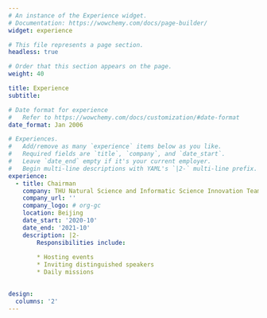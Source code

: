 ```yaml
---
# An instance of the Experience widget.
# Documentation: https://wowchemy.com/docs/page-builder/
widget: experience

# This file represents a page section.
headless: true

# Order that this section appears on the page.
weight: 40

title: Experience
subtitle:

# Date format for experience
#   Refer to https://wowchemy.com/docs/customization/#date-format
date_format: Jan 2006

# Experiences.
#   Add/remove as many `experience` items below as you like.
#   Required fields are `title`, `company`, and `date_start`.
#   Leave `date_end` empty if it's your current employer.
#   Begin multi-line descriptions with YAML's `|2-` multi-line prefix.
experience:
  - title: Chairman
    company: THU Natural Science and Informatic Science Innovation Team
    company_url: ''
    company_logo: # org-gc
    location: Beijing
    date_start: '2020-10'
    date_end: '2021-10'
    description: |2-
        Responsibilities include:
        
        * Hosting events 
        * Inviting distinguished speakers
        * Daily missions
        

design:
  columns: '2'
---
```

